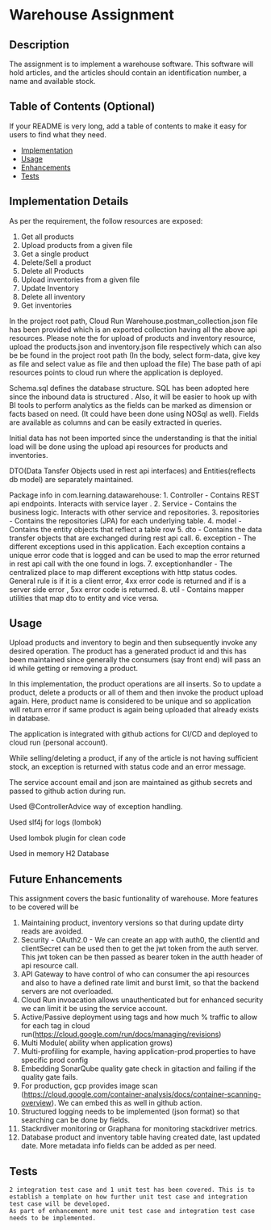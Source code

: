 # Warehouse Assignment

## Description 

The assignment is to implement a warehouse software. This software will hold articles, and the articles should contain an identification number, a name and available stock.


## Table of Contents (Optional)

If your README is very long, add a table of contents to make it easy for users to find what they need.

* [Implementation](#Implementation)
* [Usage](#Usage)
* [Enhancements](#Enhancements)
* [Tests](#Tests)

## Implementation Details

As per the requirement, the follow resources are exposed:
  1. Get all products
  2. Upload products from a given file
  3. Get a single product
  4. Delete/Sell a product
  5. Delete all Products
  6. Upload inventories from a given file
  7. Update Inventory
  8. Delete all inventory
  9. Get inventories

In the project root path, Cloud Run Warehouse.postman_collection.json file has been provided which is an exported collection having all the above api resources.
Please note the for upload of products and inventory resource, upload the products.json and inventory.json file respectively which can also be be found in the project root path (In the body, select form-data, give key as file and select value as file and then upload the file)
The base path of api resources points to cloud run where the application is deployed.

Schema.sql defines the database structure.
SQL  has been adopted here since the inbound data is structured . Also, it will be easier to hook up with BI tools to perform analytics as the fields can be marked as dimension or facts based on need.
(It could have been done using NOSql as well). 
Fields are available as columns and can be easily extracted in queries.

Initial data has not been imported since the understanding is that the initial load will be done using the upload api resources for products and inventories.

DTO(Data Tansfer Objects used in rest api interfaces) and Entities(reflects db model) are separately maintained.

Package info in com.learning.datawarehouse:
    1. Controller - Contains REST api endpoints. Interacts with service layer .
    2. Service - Contains the business logic. Interacts with other service and repositories.
    3. repositories - Contains the repositories (JPA) for each underlying table. 
    4. model - Contains the entity objects that reflect a table row
    5. dto - Contains the data transfer objects that are exchanged during rest api call.
    6. exception - The different exceptions used in this application. Each exception contains a unique error code that is logged and can be used to map the error returned in rest api call with the one found in logs.
    7. exceptionhandler - The centralized place to map different exceptions with http status codes. General rule is if it is a client error, 4xx error code is 
    returned and if is a server side error , 5xx error code is returned.
    8. util - Contains mapper utilities that map dto to entity and vice versa.

## Usage 
 Upload products and inventory to begin and then subsequently invoke any desired operation.
 The product has a generated product id and this has been maintained since generally the consumers (say front end) will pass an id while getting or removing a product.
 
 In this implementation, the product operations are all inserts. So to update a product, delete a products or all of them and then invoke the product upload again. 
 Here, product name is considered to be unique and so application will return error if same product is again being uploaded that already exists in database.
 
 The application is integrated with github actions for CI/CD and deployed to cloud run (personal account).
 
 While selling/deleting a product, if any of the article is not having sufficient stock, an exception is returned with status code and an error message.
 
 The service account email and json are maintained as github secrets and passed to github action during run.
 
 Used @ControllerAdvice way of exception handling.
 
 Used slf4j for logs (lombok)
 
 Used lombok plugin for clean code
 
 Used in memory H2 Database
 


## Future Enhancements
This assignment covers the basic funtionality of warehouse. More features to be covered will be 
  1. Maintaining product, inventory versions so that during update dirty reads are avoided.
  2. Security - OAuth2.0 - We can create an app with auth0, the clientId and clientSecret can be used then to get the jwt token from the auth server. This jwt token can be then passed as bearer token in the autth header of api resource call.
  3. API Gateway to have control of who can consumer the api resources and also to have a defined rate limit and burst limit, so that the backend servers are not overloaded.
  4. Cloud Run invoacation allows unauthenticated but for enhanced security we can limit it be using the service account.
  5. Active/Passive deployment using tags and how much % traffic to allow for each tag in cloud run(https://cloud.google.com/run/docs/managing/revisions)
  6. Multi Module( ability when application grows)
  7. Multi-profiling for example, having application-prod.properties to have specific prod config
  8. Embedding SonarQube quality gate check in gitaction and failing if the quality gate fails.
  9. For production, gcp provides image scan (https://cloud.google.com/container-analysis/docs/container-scanning-overview). We can embed this as well in github action.
  10. Structured logging needs to be implemented (json format) so that searching can be done by fields.
  11. Stackrdiver monitoring or Graphana for monitoring stackdriver metrics.
  12. Database product and inventory table having created date, last updated date. More metadata info fields can be added as per need.
  
  


## Tests
    2 integration test case and 1 unit test has been covered. This is to establish a template on how further unit test case and integration test case will be developed.
    As part of enhancement more unit test case and integration test case needs to be implemented.


